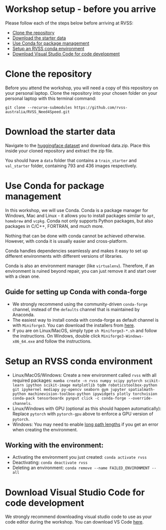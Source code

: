 # Workshop setup - before you arrive

Please follow each of the steps below before arriving at RVSS:
- [Clone the repository](#clone-the-repository)
- [Download the starter data](#download-the-starter-data)
- [Use Conda for package management](#use-conda-for-package-management)
- [Setup an RVSS conda environment](#setup-an-rvss-conda-environment)
- [Download Visual Studio Code for code development](#download-visual-studio-code-for-code-development)

# Clone the repository
Before you attend the workshop, you will need a copy of this repository on your personal laptop. Clone the repository into your chosen folder on your personal laptop with this terminal command:

`git clone --recurse-submodules https://github.com/rvss-australia/RVSS_Need4Speed.git`

# Download the starter data
Navigate to the [huggingface dataset](https://huggingface.co/datasets/dimitym/RVSS_Need4Speed_starter/tree/main) and download data.zip. Place this inside your cloned repository and extract the zip file.

You should have a `data` folder that contains a `train_starter` and `val_starter` folder, containing 793 and 436 images respectively.

# Use Conda for package management
In this workshop, we will use Conda. Conda is a package manager for Windows, Mac and Linux - it allows you to install packages similar to `apt`, `homebrew` and `vcpkg`. Conda not only supports Python packages, but also packages in C/C++, FORTRAN, and much more.

Nothing that can be done with conda cannot be achieved otherwise. However, with conda it is usually easier and cross-platform.

Conda handles dependencies seamlessly and makes it easy to set up different environments with different versions of libraries.

Conda is also an environment manager (like `virtualenv`). Therefore, if an environment is ruined beyond repair, you can just remove it and start over with a clean one.

## Guide for setting up Conda with conda-forge
- We strongly recommend using the community-driven `conda-forge` channel, instead of the `defaults` channel that is maintained by Anaconda. 
- The easiest way to install conda with conda-forge as default channel is with `Miniforge3`. You can download the installers from [here](https://github.com/conda-forge/miniforge#miniforge3).
- If you are on Linux/MacOS, simply type `sh Miniforge3-*.sh` and follow the instructions. On Windows, double click `Miniforge3-Windows-x86_64.exe` and follow the instructions.

# Setup an RVSS conda environment
- Linux/MacOS/Windows: Create a new environment called `rvss` with all required packages: `mamba create -n rvss numpy scipy pytorch scikit-learn ipython scikit-image matplotlib tqdm roboticstoolbox-python git ipykernel mediapy py-opencv seaborn gym jupyter spatialmath-python machinevision-toolbox-python ipywidgets plotly torchvision conda-pack tensorboardx pynput click -c conda-forge --override-channels`.
- Linux/Windows with GPU (optional as this should happen automatically): Replace `pytorch` with `pytorch-gpu` above to enforce a GPU version of `pytorch`.
- Windows: You may need to enable [long path lengths](https://learn.microsoft.com/en-us/windows/win32/fileio/maximum-file-path-limitation?tabs=powershell#application-manifest-updates-to-declare-long-path-capability) if you get an error when creating the environment.
## Working with the environment:
- Activating the environment you just created: `conda activate rvss`
- Deactivating: `conda deactivate rvss`
- Deleting an environment: `conda remove --name FAILED_ENVIRONMENT --all`

# Download Visual Studio Code for code development
We strongly recommend downloading visual studio code to use as your code editor during the workshop. You can download VS Code [here]( https://code.visualstudio.com/).
